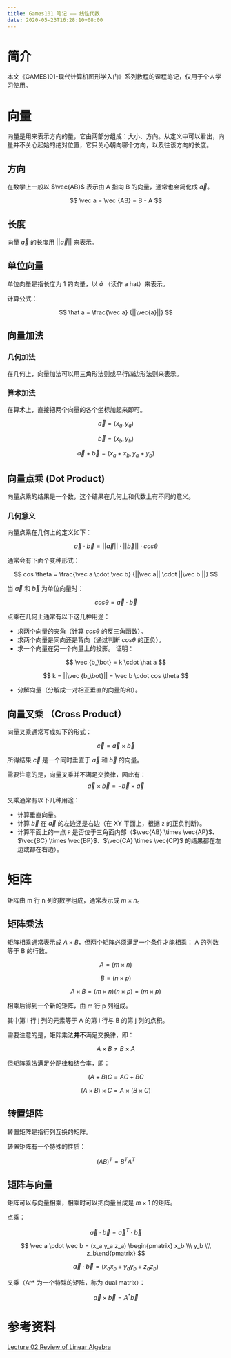 ```yaml
---
title: Games101 笔记 —— 线性代数
date: 2020-05-23T16:28:10+08:00
---
```


# 简介
本文《GAMES101-现代计算机图形学入门》系列教程的课程笔记，仅用于个人学习使用。


# 向量

向量是用来表示方向的量，它由两部分组成：大小、方向。从定义中可以看出，向量并不关心起始的绝对位置，它只关心朝向哪个方向，以及往该方向的长度。

## 方向

在数学上一般以 $\vec{AB}$ 表示由 A 指向 B 的向量，通常也会简化成 $\vec a$。

$$
\vec a = \vec {AB} = B - A
$$

## 长度

向量 $\vec a$ 的长度用 $||\vec{a}||$ 来表示。

## 单位向量

单位向量是指长度为 1 的向量，以 $\hat a$ （读作 a hat）来表示。

计算公式：

$$
\hat a = \frac{\vec a} {||\vec{a}||}
$$

## 向量加法

### 几何加法

在几何上，向量加法可以用三角形法则或平行四边形法则来表示。

### 算术加法

在算术上，直接把两个向量的各个坐标加起来即可。

$$ \vec a = (x_a, y_a) $$

$$ \vec b = (x_b, y_b) $$

$$ \vec a + \vec b = (x_a + x_b, y_a + y_b) $$


## 向量点乘 (Dot Product)

向量点乘的结果是一个数，这个结果在几何上和代数上有不同的意义。

### 几何意义

向量点乘在几何上的定义如下：

$$ \vec a \cdot \vec b = ||\vec a|| \cdot ||\vec b|| \cdot cos \theta $$

通常会有下面个变种形式：

$$ cos \theta = \frac{\vec a \cdot \vec b} {||\vec a|| \cdot ||\vec b ||} $$

当 $\vec a$ 和 $\vec b$ 为单位向量时：

$$ cos \theta = \vec a \cdot \vec b $$

点乘在几何上通常有以下这几种用途：

- 求两个向量的夹角（计算 $cos \theta$ 的反三角函数）。
- 求两个向量是同向还是背向（通过判断 $cos \theta$ 的正负）。
- 求一个向量在另一个向量上的投影。 证明：

$$ \vec {b_\bot} = k \cdot \hat a $$

$$ k = ||\vec {b_\bot}|| = \vec b \cdot cos \theta $$

- 分解向量（分解成一对相互垂直的向量的和）。



## 向量叉乘 （Cross Product）

向量叉乘通常写成如下的形式：

$$
\vec c = \vec a \times \vec b
$$

所得结果 $\vec c$ 是一个同时垂直于 $\vec a$ 和 $\vec b$ 的向量。

需要注意的是，向量叉乘并不满足交换律，因此有：
$$
\vec a \times \vec b = - \vec b \times \vec a
$$

叉乘通常有以下几种用途：

- 计算垂直向量。
- 计算 $\vec b$ 在 $\vec a$ 的左边还是右边（在 XY 平面上，根据 `z` 的正负判断）。
- 计算平面上的一点 `P` 是否位于三角面内部（$\vec{AB} \times \vec{AP}$、$\vec{BC} \times \vec{BP}$、$\vec{CA} \times \vec{CP}$ 的结果都在左边或都在右边）。


# 矩阵

矩阵由 m 行 n 列的数字组成，通常表示成 $m \times n$。

## 矩阵乘法

矩阵相乘通常表示成 $A \times B$，但两个矩阵必须满足一个条件才能相乘： A 的列数等于 B 的行数。

$$
A = (m \times n)
$$

$$
B = (n \times p)
$$

$$
A \times B = (m \times n)(n \times p) = (m \times p)
$$


相乘后得到一个新的矩阵，由 m 行 p 列组成。

其中第 i 行 j 列的元素等于 A 的第 i 行与 B 的第 j 列的点积。
 
需要注意的是，矩阵乘法**并不**满足交换律，即：

$$
A \times B \ne B \times A
$$

但矩阵乘法满足分配律和结合率，即：

$$
(A + B)C = AC + BC
$$

$$
(A \times B) \times C = A \times (B \times C)
$$

## 转置矩阵

转置矩阵是指行列互换的矩阵。

转置矩阵有一个特殊的性质：

$$
(AB)^T = B^TA^T
$$

## 矩阵与向量

矩阵可以与向量相乘，相乘时可以把向量当成是 $m \times 1$ 的矩阵。

点乘：

$$
\vec a \cdot \vec b = {\vec a}^T \cdot \vec b
$$

$$
\vec a \cdot \vec b = (x_a y_a z_a) \begin{pmatrix} x_b \\\ y_b \\\ z_b\end{pmatrix}
$$

$$
\vec a \cdot \vec b = (x_ax_b + y_ay_b + z_az_b)
$$


叉乘（A^* 为一个特殊的矩阵，称为 dual matrix）：

$$
\vec a \times \vec b = A^*\vec b
$$


# 参考资料
[Lecture 02 Review of Linear Algebra](https://www.bilibili.com/video/BV1X7411F744?p=2)
